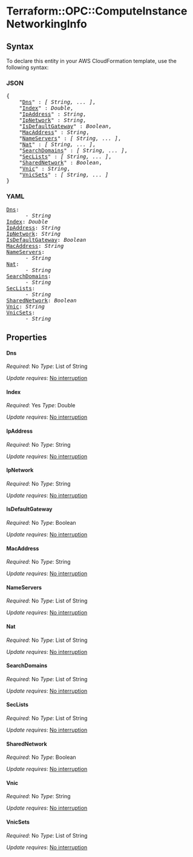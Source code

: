 # Terraform::OPC::ComputeInstance NetworkingInfo

## Syntax

To declare this entity in your AWS CloudFormation template, use the following syntax:

### JSON

<pre>
{
    "<a href="#dns" title="Dns">Dns</a>" : <i>[ String, ... ]</i>,
    "<a href="#index" title="Index">Index</a>" : <i>Double</i>,
    "<a href="#ipaddress" title="IpAddress">IpAddress</a>" : <i>String</i>,
    "<a href="#ipnetwork" title="IpNetwork">IpNetwork</a>" : <i>String</i>,
    "<a href="#isdefaultgateway" title="IsDefaultGateway">IsDefaultGateway</a>" : <i>Boolean</i>,
    "<a href="#macaddress" title="MacAddress">MacAddress</a>" : <i>String</i>,
    "<a href="#nameservers" title="NameServers">NameServers</a>" : <i>[ String, ... ]</i>,
    "<a href="#nat" title="Nat">Nat</a>" : <i>[ String, ... ]</i>,
    "<a href="#searchdomains" title="SearchDomains">SearchDomains</a>" : <i>[ String, ... ]</i>,
    "<a href="#seclists" title="SecLists">SecLists</a>" : <i>[ String, ... ]</i>,
    "<a href="#sharednetwork" title="SharedNetwork">SharedNetwork</a>" : <i>Boolean</i>,
    "<a href="#vnic" title="Vnic">Vnic</a>" : <i>String</i>,
    "<a href="#vnicsets" title="VnicSets">VnicSets</a>" : <i>[ String, ... ]</i>
}
</pre>

### YAML

<pre>
<a href="#dns" title="Dns">Dns</a>: <i>
      - String</i>
<a href="#index" title="Index">Index</a>: <i>Double</i>
<a href="#ipaddress" title="IpAddress">IpAddress</a>: <i>String</i>
<a href="#ipnetwork" title="IpNetwork">IpNetwork</a>: <i>String</i>
<a href="#isdefaultgateway" title="IsDefaultGateway">IsDefaultGateway</a>: <i>Boolean</i>
<a href="#macaddress" title="MacAddress">MacAddress</a>: <i>String</i>
<a href="#nameservers" title="NameServers">NameServers</a>: <i>
      - String</i>
<a href="#nat" title="Nat">Nat</a>: <i>
      - String</i>
<a href="#searchdomains" title="SearchDomains">SearchDomains</a>: <i>
      - String</i>
<a href="#seclists" title="SecLists">SecLists</a>: <i>
      - String</i>
<a href="#sharednetwork" title="SharedNetwork">SharedNetwork</a>: <i>Boolean</i>
<a href="#vnic" title="Vnic">Vnic</a>: <i>String</i>
<a href="#vnicsets" title="VnicSets">VnicSets</a>: <i>
      - String</i>
</pre>

## Properties

#### Dns

_Required_: No
_Type_: List of String

_Update requires_: [No interruption](https://docs.aws.amazon.com/AWSCloudFormation/latest/UserGuide/using-cfn-updating-stacks-update-behaviors.html#update-no-interrupt)

#### Index

_Required_: Yes
_Type_: Double

_Update requires_: [No interruption](https://docs.aws.amazon.com/AWSCloudFormation/latest/UserGuide/using-cfn-updating-stacks-update-behaviors.html#update-no-interrupt)

#### IpAddress

_Required_: No
_Type_: String

_Update requires_: [No interruption](https://docs.aws.amazon.com/AWSCloudFormation/latest/UserGuide/using-cfn-updating-stacks-update-behaviors.html#update-no-interrupt)

#### IpNetwork

_Required_: No
_Type_: String

_Update requires_: [No interruption](https://docs.aws.amazon.com/AWSCloudFormation/latest/UserGuide/using-cfn-updating-stacks-update-behaviors.html#update-no-interrupt)

#### IsDefaultGateway

_Required_: No
_Type_: Boolean

_Update requires_: [No interruption](https://docs.aws.amazon.com/AWSCloudFormation/latest/UserGuide/using-cfn-updating-stacks-update-behaviors.html#update-no-interrupt)

#### MacAddress

_Required_: No
_Type_: String

_Update requires_: [No interruption](https://docs.aws.amazon.com/AWSCloudFormation/latest/UserGuide/using-cfn-updating-stacks-update-behaviors.html#update-no-interrupt)

#### NameServers

_Required_: No
_Type_: List of String

_Update requires_: [No interruption](https://docs.aws.amazon.com/AWSCloudFormation/latest/UserGuide/using-cfn-updating-stacks-update-behaviors.html#update-no-interrupt)

#### Nat

_Required_: No
_Type_: List of String

_Update requires_: [No interruption](https://docs.aws.amazon.com/AWSCloudFormation/latest/UserGuide/using-cfn-updating-stacks-update-behaviors.html#update-no-interrupt)

#### SearchDomains

_Required_: No
_Type_: List of String

_Update requires_: [No interruption](https://docs.aws.amazon.com/AWSCloudFormation/latest/UserGuide/using-cfn-updating-stacks-update-behaviors.html#update-no-interrupt)

#### SecLists

_Required_: No
_Type_: List of String

_Update requires_: [No interruption](https://docs.aws.amazon.com/AWSCloudFormation/latest/UserGuide/using-cfn-updating-stacks-update-behaviors.html#update-no-interrupt)

#### SharedNetwork

_Required_: No
_Type_: Boolean

_Update requires_: [No interruption](https://docs.aws.amazon.com/AWSCloudFormation/latest/UserGuide/using-cfn-updating-stacks-update-behaviors.html#update-no-interrupt)

#### Vnic

_Required_: No
_Type_: String

_Update requires_: [No interruption](https://docs.aws.amazon.com/AWSCloudFormation/latest/UserGuide/using-cfn-updating-stacks-update-behaviors.html#update-no-interrupt)

#### VnicSets

_Required_: No
_Type_: List of String

_Update requires_: [No interruption](https://docs.aws.amazon.com/AWSCloudFormation/latest/UserGuide/using-cfn-updating-stacks-update-behaviors.html#update-no-interrupt)

